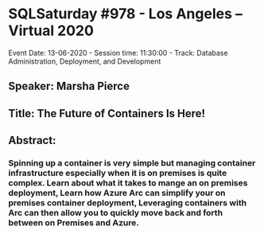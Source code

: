 # SQLSaturday #978 - Los Angeles – Virtual 2020
Event Date: 13-06-2020 - Session time: 11:30:00 - Track: Database Administration, Deployment, and Development 
## Speaker: Marsha Pierce
## Title: The Future of Containers Is Here!
## Abstract:
### Spinning up a container is very simple but managing container infrastructure especially when it is on premises is quite complex. Learn about what it takes to mange an on premises deployment, Learn how Azure Arc can simplify your on premises container deployment, Leveraging containers with Arc can then allow you to quickly move back and forth between on Premises and Azure.
